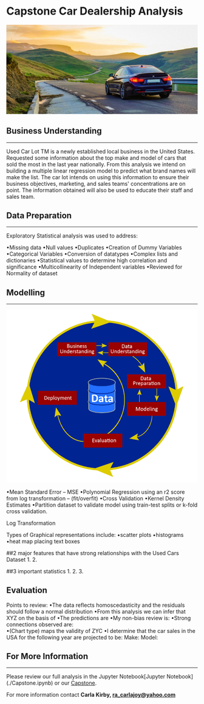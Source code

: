# Capstone Car Dealership Analysis


![carsin](./img/carsin.jpg)

 

## Business Understanding 
__________________________________________________________________________________

Used Car Lot TM is a newly established local business in the United States. Requested some information about the top make and model of cars that sold the most in the last year nationally. From this analysis we intend on building a multiple linear regression model to predict what brand names will make the list.
The car lot intends on using this information to ensure their business objectives, marketing, and sales teams' concentrations are on point.
The information obtained will also be used to educate their staff and sales team. 

 ## Data Preparation
__________________________________________________________________________________

Exploratory Statistical analysis was used to address: 

•Missing data 
•Null values
•Duplicates
•Creation of Dummy Variables
•Categorical Variables
•Conversion of datatypes 
•Complex lists and dictionaries
•Statistical values to determine high correlation and significance
•Multicollinearity of Independent variables
•Reviewed for Normality of dataset

## Modelling
__________________________________________________________________________________

![CRISP-DM](./img/CRISP-DM.jpg)

•Mean Standard Error – MSE
•Polynomial Regression using an r2 score from log transformation – (fit/overfit)
•Cross Validation 
•Kernel Density Estimates
•Partition dataset to validate model using train-test splits or k-fold cross validation.

Log Transformation 

Types of Graphical representations include: 
•scatter plots
•histograms 
•heat map
placing text boxes 



##2 major features that have strong relationships with the Used Cars Dataset 
1. 
2. 

##3 important statistics 
1. 
2. 
3. 

## Evaluation 
Points to review: 
•The data reflects homoscedasticity and the residuals should follow a normal distribution
•From this analysis we can infer that XYZ on the basis of 
•The predictions are
•My non-bias review is: 
•Strong connections observed are:   
•(Chart type) maps the validity of ZYC
•I determine that the car sales in the USA for the following year are projected to be: 
Make: 				Model: 
## For More Information 
__________________________________________________________________________________

Please review our full analysis in the Jupyter Notebook[Jupyter Notebook] (./Capstone.ipynb) or our [Capstone](./presentation.pdf).

For more information contact **Carla Kirby, ra_carlajoy@yahoo.com**
